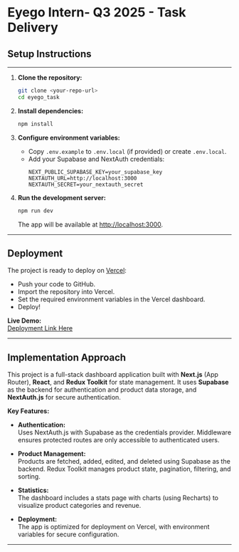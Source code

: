 # Eyego Intern- Q3 2025 - Task Delivery

## Setup Instructions

---

1. **Clone the repository:**

   ```bash
   git clone <your-repo-url>
   cd eyego_task
   ```

2. **Install dependencies:**

   ```bash
   npm install
   ```

3. **Configure environment variables:**

   - Copy `.env.example` to `.env.local` (if provided) or create `.env.local`.
   - Add your Supabase and NextAuth credentials:
     ```
     NEXT_PUBLIC_SUPABASE_KEY=your_supabase_key
     NEXTAUTH_URL=http://localhost:3000
     NEXTAUTH_SECRET=your_nextauth_secret
     ```

4. **Run the development server:**
   ```bash
   npm run dev
   ```
   The app will be available at [http://localhost:3000](http://localhost:3000).

---

## Deployment

The project is ready to deploy on [Vercel](https://vercel.com/):

- Push your code to GitHub.
- Import the repository into Vercel.
- Set the required environment variables in the Vercel dashboard.
- Deploy!

**Live Demo:**  
[Deployment Link Here](#) <!-- Replace with your actual deployment URL -->

---

## Implementation Approach

This project is a full-stack dashboard application built with **Next.js** (App Router), **React**, and **Redux Toolkit** for state management. It uses **Supabase** as the backend for authentication and product data storage, and **NextAuth.js** for secure authentication.

**Key Features:**

- **Authentication:**  
  Uses NextAuth.js with Supabase as the credentials provider. Middleware ensures protected routes are only accessible to authenticated users.

- **Product Management:**  
  Products are fetched, added, edited, and deleted using Supabase as the backend. Redux Toolkit manages product state, pagination, filtering, and sorting.

- **Statistics:**  
  The dashboard includes a stats page with charts (using Recharts) to visualize product categories and revenue.

- **Deployment:**  
  The app is optimized for deployment on Vercel, with environment variables for secure configuration.

---

